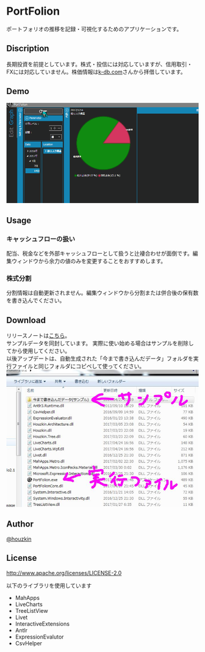 # PortFolion
ポートフォリオの推移を記録・可視化するためのアプリケーションです。
## Discription
長期投資を前提としています。株式・投信には対応していますが、信用取引・FXには対応していません。株価情報は[k-db.com](http://k-db.com)さんから拝借しています。
## Demo
![Graph](https://github.com/Houzkin/PortFolion/blob/images/demo01.gif)

## Usage
### キャッシュフローの扱い
配当、税金などを外部キャッシュフローとして扱うと辻褄合わせが面倒です。編集ウィンドウから余力の値のみを変更することをおすすめします。  
### 株式分割
分割情報は自動更新されません。編集ウィンドウから分割または併合後の保有数を書き込んでください。

## Download
リリースノートは[こちら](https://github.com/Houzkin/PortFolion/releases)。  
サンプルデータを同封しています。
実際に使い始める場合はサンプルを削除してから使用してください。  
以後アップデートは、自動生成された「今まで書き込んだデータ」フォルダを実行ファイルと同じフォルダにコピベして使ってください。  
![DownloadDirectory](https://github.com/Houzkin/PortFolion/blob/images/SampleDirectory.JPG)

## Author
[@houzkin](https://twitter.com/houzkin)

## License
http://www.apache.org/licenses/LICENSE-2.0

以下のライブラリを使用しています

* MahApps
* LiveCharts
* TreeListView
* Livet
* InteractiveExtensions
* Antlr
* ExpressionEvalutor
* CsvHelper

